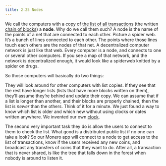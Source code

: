 ```yaml
---
title: 2.25 Nodes
---
```

We call the computers with a copy of [the list of all transactions](2.10-money_ledger.md) (the written [chain of blocks](2.11-blockchain.md)) a **node**. Why do we call them such? A node is the name of the points of a net that are connected to each other. Picture a spider web. It’s a bunch of lines connected to each other. The points where those lines touch each others are the nodes of that net. A decentralized computer network is just like that web. Every computer is a node, and connects to one or several other computers. If you see a map of that network, and the network is decentralized enough, it would look like a spiderweb knitted by a spider on drugs.

So those computers will basically do two things:

They will look around for other computers with list copies. If they see that the rest have longer lists (lists that have more blocks written on them), they’ll assume they’re behind and update their copy. We can assume that if a list is longer than another, and their blocks are properly chained, then the list is *newer* than the others. Think of it for a minute. We just found a way to know which list is older and which new without using clocks or dates written anywhere. We invented our own [clock](2.26-clock.md).

The second very important task they do is allow the users to connect to them to check the list. What good is a distributed public list if no one can take a look? So our Monero app will connect to a node to get access to the list of transactions, know if the users received any new coins, and broadcast any transfers of coins that they want to do. After all, a transaction that is never shared, is like the tree that falls down in the forest when nobody is around to listen it.